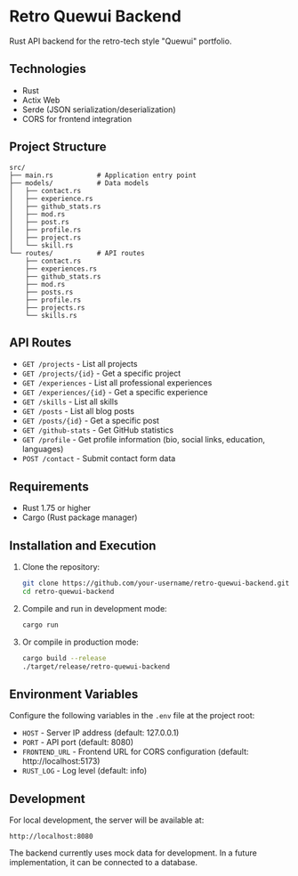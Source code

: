 # Retro Quewui Backend

Rust API backend for the retro-tech style "Quewui" portfolio.

## Technologies

- Rust
- Actix Web
- Serde (JSON serialization/deserialization)
- CORS for frontend integration

## Project Structure

```
src/
├── main.rs           # Application entry point
├── models/           # Data models
│   ├── contact.rs
│   ├── experience.rs
│   ├── github_stats.rs
│   ├── mod.rs
│   ├── post.rs
│   ├── profile.rs
│   ├── project.rs
│   └── skill.rs
└── routes/           # API routes
    ├── contact.rs
    ├── experiences.rs
    ├── github_stats.rs
    ├── mod.rs
    ├── posts.rs
    ├── profile.rs
    ├── projects.rs
    └── skills.rs
```

## API Routes

- `GET /projects` - List all projects
- `GET /projects/{id}` - Get a specific project
- `GET /experiences` - List all professional experiences
- `GET /experiences/{id}` - Get a specific experience
- `GET /skills` - List all skills
- `GET /posts` - List all blog posts
- `GET /posts/{id}` - Get a specific post
- `GET /github-stats` - Get GitHub statistics
- `GET /profile` - Get profile information (bio, social links, education, languages)
- `POST /contact` - Submit contact form data

## Requirements

- Rust 1.75 or higher
- Cargo (Rust package manager)

## Installation and Execution

1. Clone the repository:

   ```bash
   git clone https://github.com/your-username/retro-quewui-backend.git
   cd retro-quewui-backend
   ```

2. Compile and run in development mode:

   ```bash
   cargo run
   ```

3. Or compile in production mode:
   ```bash
   cargo build --release
   ./target/release/retro-quewui-backend
   ```

## Environment Variables

Configure the following variables in the `.env` file at the project root:

- `HOST` - Server IP address (default: 127.0.0.1)
- `PORT` - API port (default: 8080)
- `FRONTEND_URL` - Frontend URL for CORS configuration (default: http://localhost:5173)
- `RUST_LOG` - Log level (default: info)

## Development

For local development, the server will be available at:

```
http://localhost:8080
```

The backend currently uses mock data for development. In a future implementation, it can be connected to a database.
